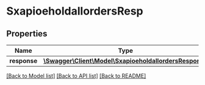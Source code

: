 # SxapioeholdallordersResp

## Properties
Name | Type | Description | Notes
------------ | ------------- | ------------- | -------------
**response** | [**\Swagger\Client\Model\SxapioeholdallordersResponse**](SxapioeholdallordersResponse.md) |  | [optional] 

[[Back to Model list]](../README.md#documentation-for-models) [[Back to API list]](../README.md#documentation-for-api-endpoints) [[Back to README]](../README.md)


